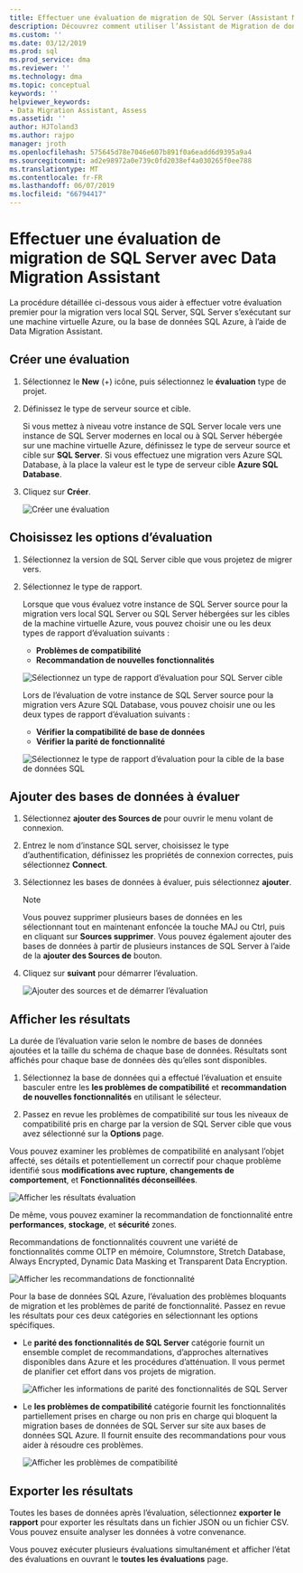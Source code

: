 ```yaml
---
title: Effectuer une évaluation de migration de SQL Server (Assistant Migration de données) | Microsoft Docs
description: Découvrez comment utiliser l’Assistant de Migration de données pour évaluer un serveur local SQL Server avant de migrer vers un autre serveur SQL ou à la base de données SQL Azure
ms.custom: ''
ms.date: 03/12/2019
ms.prod: sql
ms.prod_service: dma
ms.reviewer: ''
ms.technology: dma
ms.topic: conceptual
keywords: ''
helpviewer_keywords:
- Data Migration Assistant, Assess
ms.assetid: ''
author: HJToland3
ms.author: rajpo
manager: jroth
ms.openlocfilehash: 575645d78e7046e607b891f0a6eadd6d9395a9a4
ms.sourcegitcommit: ad2e98972a0e739c0fd2038ef4a030265f0ee788
ms.translationtype: MT
ms.contentlocale: fr-FR
ms.lasthandoff: 06/07/2019
ms.locfileid: "66794417"
---
```

# <a name="perform-a-sql-server-migration-assessment-with-data-migration-assistant"></a>Effectuer une évaluation de migration de SQL Server avec Data Migration Assistant

La procédure détaillée ci-dessous vous aider à effectuer votre évaluation premier pour la migration vers local SQL Server, SQL Server s’exécutant sur une machine virtuelle Azure, ou la base de données SQL Azure, à l’aide de Data Migration Assistant.

## <a name="create-an-assessment"></a>Créer une évaluation

1.  Sélectionnez le **New** (+) icône, puis sélectionnez le **évaluation** type de projet.

2.  Définissez le type de serveur source et cible.

    Si vous mettez à niveau votre instance de SQL Server locale vers une instance de SQL Server modernes en local ou à SQL Server hébergée sur une machine virtuelle Azure, définissez le type de serveur source et cible sur **SQL Server**. Si vous effectuez une migration vers Azure SQL Database, à la place la valeur est le type de serveur cible **Azure SQL Database**.

3.  Cliquez sur **Créer**.

    ![Créer une évaluation](../dma/media/NewAssessment.png)

## <a name="choose-assessment-options"></a>Choisissez les options d’évaluation

1. Sélectionnez la version de SQL Server cible que vous projetez de migrer vers.

2. Sélectionnez le type de rapport.

   Lorsque que vous évaluez votre instance de SQL Server source pour la migration vers local SQL Server ou SQL Server hébergées sur les cibles de la machine virtuelle Azure, vous pouvez choisir une ou les deux types de rapport d’évaluation suivants :

    -   **Problèmes de compatibilité**
    -   **Recommandation de nouvelles fonctionnalités**

    ![Sélectionnez un type de rapport d’évaluation pour SQL Server cible](../dma/media/AssessmentTypes.png)

   Lors de l’évaluation de votre instance de SQL Server source pour la migration vers Azure SQL Database, vous pouvez choisir une ou les deux types de rapport d’évaluation suivants :

    -   **Vérifier la compatibilité de base de données**
    -   **Vérifier la parité de fonctionnalité**

    ![Sélectionnez le type de rapport d’évaluation pour la cible de la base de données SQL](../dma/media/AssessmentTypes_Azure.png)

## <a name="add-databases-to-assess"></a>Ajouter des bases de données à évaluer

1.  Sélectionnez **ajouter des Sources de** pour ouvrir le menu volant de connexion.

2.  Entrez le nom d’instance SQL server, choisissez le type d’authentification, définissez les propriétés de connexion correctes, puis sélectionnez **Connect**.

3.  Sélectionnez les bases de données à évaluer, puis sélectionnez **ajouter**.

    > [!NOTE] 
    > Vous pouvez supprimer plusieurs bases de données en les sélectionnant tout en maintenant enfoncée la touche MAJ ou Ctrl, puis en cliquant sur **Sources supprimer**. Vous pouvez également ajouter des bases de données à partir de plusieurs instances de SQL Server à l’aide de la **ajouter des Sources de** bouton.

4.  Cliquez sur **suivant** pour démarrer l’évaluation.

    ![Ajouter des sources et de démarrer l’évaluation](../dma/media/SelectDatabase.png)

## <a name="view-results"></a>Afficher les résultats

La durée de l’évaluation varie selon le nombre de bases de données ajoutées et la taille du schéma de chaque base de données. Résultats sont affichés pour chaque base de données dès qu’elles sont disponibles.

1.  Sélectionnez la base de données qui a effectué l’évaluation et ensuite basculer entre les **les problèmes de compatibilité** et **recommandation de nouvelles fonctionnalités** en utilisant le sélecteur.

2.  Passez en revue les problèmes de compatibilité sur tous les niveaux de compatibilité pris en charge par la version de SQL Server cible que vous avez sélectionné sur la **Options** page.

Vous pouvez examiner les problèmes de compatibilité en analysant l’objet affecté, ses détails et potentiellement un correctif pour chaque problème identifié sous **modifications avec rupture**, **changements de comportement**, et  **Fonctionnalités déconseillées**.

![Afficher les résultats évaluation](../dma/media/ReviewResults.png)

De même, vous pouvez examiner la recommandation de fonctionnalité entre **performances**, **stockage**, et **sécurité** zones.

Recommandations de fonctionnalités couvrent une variété de fonctionnalités comme OLTP en mémoire, Columnstore, Stretch Database, Always Encrypted, Dynamic Data Masking et Transparent Data Encryption.

![Afficher les recommandations de fonctionnalité](../dma/media/FeatureRecommendations.png)

Pour la base de données SQL Azure, l’évaluation des problèmes bloquants de migration et les problèmes de parité de fonctionnalité. Passez en revue les résultats pour ces deux catégories en sélectionnant les options spécifiques.

- Le **parité des fonctionnalités de SQL Server** catégorie fournit un ensemble complet de recommandations, d’approches alternatives disponibles dans Azure et les procédures d’atténuation. Il vous permet de planifier cet effort dans vos projets de migration.

  ![Afficher les informations de parité des fonctionnalités de SQL Server](../dma/media/SQLFeatureParity.png)

- Le **les problèmes de compatibilité** catégorie fournit les fonctionnalités partiellement prises en charge ou non pris en charge qui bloquent la migration bases de données de SQL Server sur site aux bases de données SQL Azure. Il fournit ensuite des recommandations pour vous aider à résoudre ces problèmes.

  ![Afficher les problèmes de compatibilité](../dma/media/CompatibilityIssues.png)

## <a name="export-results"></a>Exporter les résultats

Toutes les bases de données après l’évaluation, sélectionnez **exporter le rapport** pour exporter les résultats dans un fichier JSON ou un fichier CSV. Vous pouvez ensuite analyser les données à votre convenance.

Vous pouvez exécuter plusieurs évaluations simultanément et afficher l’état des évaluations en ouvrant le **toutes les évaluations** page.

